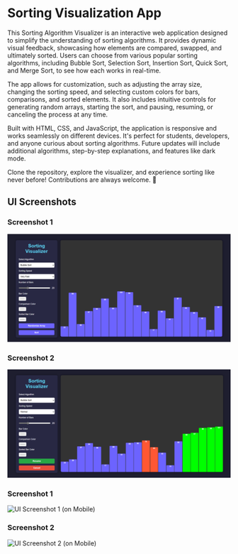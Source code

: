 # Sorting Visualization App

This Sorting Algorithm Visualizer is an interactive web application designed to simplify the understanding of sorting algorithms. It provides dynamic visual feedback, showcasing how elements are compared, swapped, and ultimately sorted. Users can choose from various popular sorting algorithms, including Bubble Sort, Selection Sort, Insertion Sort, Quick Sort, and Merge Sort, to see how each works in real-time.

The app allows for customization, such as adjusting the array size, changing the sorting speed, and selecting custom colors for bars, comparisons, and sorted elements. It also includes intuitive controls for generating random arrays, starting the sort, and pausing, resuming, or canceling the process at any time.

Built with HTML, CSS, and JavaScript, the application is responsive and works seamlessly on different devices. It's perfect for students, developers, and anyone curious about sorting algorithms. Future updates will include additional algorithms, step-by-step explanations, and features like dark mode.

Clone the repository, explore the visualizer, and experience sorting like never before! Contributions are always welcome. 🚀

## UI Screenshots

### Screenshot 1
![UI Screenshot 1 (on Laptop)](screenshots/SS1.png)

### Screenshot 2
![UI Screenshot 2 (on Laptop)](screenshots/SS2.png)

### Screenshot 1
![UI Screenshot 1 (on Mobile)](screenshots/SS3.png)

### Screenshot 2
![UI Screenshot 2 (on Mobile)](screenshots/SS4.png)
